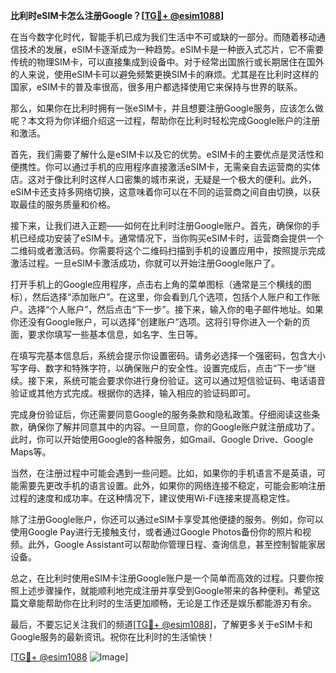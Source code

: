 **比利时eSIM卡怎么注册Google？[[TG💪+ @esim1088](https://t.me/s/esim1088)]**

在当今数字化时代，智能手机已成为我们生活中不可或缺的一部分。而随着移动通信技术的发展，eSIM卡逐渐成为一种趋势。eSIM卡是一种嵌入式芯片，它不需要传统的物理SIM卡，可以直接集成到设备中。对于经常出国旅行或长期居住在国外的人来说，使用eSIM卡可以避免频繁更换SIM卡的麻烦。尤其是在比利时这样的国家，eSIM卡的普及率很高，很多用户都选择使用它来保持与世界的联系。

那么，如果你在比利时拥有一张eSIM卡，并且想要注册Google服务，应该怎么做呢？本文将为你详细介绍这一过程，帮助你在比利时轻松完成Google账户的注册和激活。

首先，我们需要了解什么是eSIM卡以及它的优势。eSIM卡的主要优点是灵活性和便携性。你可以通过手机的应用程序直接激活eSIM卡，无需亲自去运营商的实体店。这对于像比利时这样人口密集的城市来说，无疑是一个极大的便利。此外，eSIM卡还支持多网络切换，这意味着你可以在不同的运营商之间自由切换，以获取最佳的服务质量和价格。

接下来，让我们进入正题——如何在比利时注册Google账户。首先，确保你的手机已经成功安装了eSIM卡。通常情况下，当你购买eSIM卡时，运营商会提供一个二维码或者激活码。你需要将这个二维码扫描到手机的设置应用中，按照提示完成激活过程。一旦eSIM卡激活成功，你就可以开始注册Google账户了。

打开手机上的Google应用程序，点击右上角的菜单图标（通常是三个横线的图标），然后选择“添加账户”。在这里，你会看到几个选项，包括个人账户和工作账户。选择“个人账户”，然后点击“下一步”。接下来，输入你的电子邮件地址。如果你还没有Google账户，可以选择“创建账户”选项。这将引导你进入一个新的页面，要求你填写一些基本信息，如名字、生日等。

在填写完基本信息后，系统会提示你设置密码。请务必选择一个强密码，包含大小写字母、数字和特殊字符，以确保账户的安全性。设置完成后，点击“下一步”继续。接下来，系统可能会要求你进行身份验证。这可以通过短信验证码、电话语音验证或其他方式完成。根据你的选择，输入相应的验证码即可。

完成身份验证后，你还需要同意Google的服务条款和隐私政策。仔细阅读这些条款，确保你了解并同意其中的内容。一旦同意，你的Google账户就注册成功了。此时，你可以开始使用Google的各种服务，如Gmail、Google Drive、Google Maps等。

当然，在注册过程中可能会遇到一些问题。比如，如果你的手机语言不是英语，可能需要先更改手机的语言设置。此外，如果你的网络连接不稳定，可能会影响注册过程的速度和成功率。在这种情况下，建议使用Wi-Fi连接来提高稳定性。

除了注册Google账户，你还可以通过eSIM卡享受其他便捷的服务。例如，你可以使用Google Pay进行无接触支付，或者通过Google Photos备份你的照片和视频。此外，Google Assistant可以帮助你管理日程、查询信息，甚至控制智能家居设备。

总之，在比利时使用eSIM卡注册Google账户是一个简单而高效的过程。只要你按照上述步骤操作，就能顺利地完成注册并享受到Google带来的各种便利。希望这篇文章能帮助你在比利时的生活更加顺畅，无论是工作还是娱乐都能游刃有余。

最后，不要忘记关注我们的频道[[TG💪+ @esim1088](https://t.me/s/esim1088)]，了解更多关于eSIM卡和Google服务的最新资讯。祝你在比利时的生活愉快！

[[TG💪+ @esim1088](https://t.me/s/esim1088) ![Image](https://i.postimg.cc/4NQfJmqS/Snipaste-2025-05-13-00-14-12.png)]